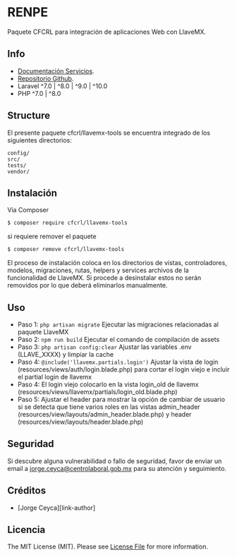 # RENPE

Paquete CFCRL para integración de aplicaciones Web con LlaveMX.

## Info

- [Documentación Servicios](https://documenter.getpostman.com/view/10617529/U16htS86).
- [Repositorio Github](https://github.com/dticcfcrl/paquete-conexion-api-llave-mx-laravel).
- Laravel ^7.0 | ^8.0 | ^9.0 | ^10.0
- PHP ^7.0 | ^8.0

## Structure

El presente paquete cfcrl/llavemx-tools se encuentra integrado de los siguientes directorios:

```    
config/
src/
tests/
vendor/
```

## Instalación

Via Composer
``` bash
$ composer require cfcrl/llavemx-tools
```

si requiere remover el paquete
``` bash
$ composer remove cfcrl/llavemx-tools
```

El proceso de instalación coloca en los directorios de vistas, controladores, modelos, migraciones, rutas, helpers y services archivos de la funcionalidad de LlaveMX. Si procede a desinstalar estos no serán removidos por lo que deberá eliminarlos manualmente.

## Uso

- Paso 1:  `php artisan migrate`  Ejecutar las migraciones relacionadas al paquete LlaveMX
- Paso 2:  `npm run build` Ejecutar el comando de compilación de assets
- Paso 3:  `php artisan config:clear` Ajustar las variables .env (LLAVE_XXXX) y limpiar la cache
- Paso 4:  `@include('llavemx.partials.login')` Ajustar la vista de login (resources/views/auth/login.blade.php) para cortar el login viejo e incluir el partial login de llavemx
- Paso 4:  El login viejo colocarlo en la vista login_old de llavemx (resources/views/llavemx/partials/login_old.blade.php)
- Paso 5:  Ajustar el header para mostrar la opción de cambiar de usuario si se detecta que tiene varios roles en las vistas admin_header (resources/view/layouts/admin_header.blade.php) y header (resources/view/layouts/header.blade.php)

## Seguridad

Si descubre alguna vulnerabilidad o fallo de seguridad, favor de enviar un email a jorge.ceyca@centrolaboral.gob.mx para su atención y seguimiento.

## Créditos

- [Jorge Ceyca][link-author]

## Licencia

The MIT License (MIT). Please see [License File](LICENSE.md) for more information.